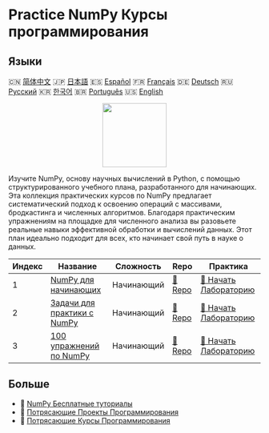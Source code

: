 # Practice NumPy Курсы программирования

## Языки

🇨🇳 [简体中文](README_zh.md) 🇯🇵 [日本語](README_ja.md) 🇪🇸 [Español](README_es.md) 🇫🇷 [Français](README_fr.md) 🇩🇪 [Deutsch](README_de.md) 🇷🇺 [Русский](README_ru.md) 🇰🇷 [한국어](README_ko.md) 🇧🇷 [Português](README_pt.md) 🇺🇸 [English](README.md) 

<div align="center">
<img width="128px" src="https://file.labex.io/path/gdqX0QgXsYjL.png">
</div>

Изучите NumPy, основу научных вычислений в Python, с помощью структурированного учебного плана, разработанного для начинающих. Эта коллекция практических курсов по NumPy предлагает систематический подход к освоению операций с массивами, бродкастинга и численных алгоритмов. Благодаря практическим упражнениям на площадке для численного анализа вы разовьете реальные навыки эффективной обработки и вычислений данных. Этот план идеально подходит для всех, кто начинает свой путь в науке о данных.

|   Индекс | Название                                                                             | Сложность   | Repo                                                               | Практика                                                                       |
|----------|--------------------------------------------------------------------------------------|-------------|--------------------------------------------------------------------|--------------------------------------------------------------------------------|
|        1 | [NumPy для начинающих](https://labex.io/ru/courses/numpy-for-beginners)              | Начинающий  | [🔗 Repo](https://github.com/labex-labs/numpy-for-beginners)       | [🚀 Начать Лабораторию](https://labex.io/ru/courses/numpy-for-beginners)       |
|        2 | [Задачи для практики с NumPy](https://labex.io/ru/courses/numpy-practice-challenges) | Начинающий  | [🔗 Repo](https://github.com/labex-labs/numpy-practice-challenges) | [🚀 Начать Лабораторию](https://labex.io/ru/courses/numpy-practice-challenges) |
|        3 | [100 упражнений по NumPy](https://labex.io/ru/courses/100-numpy-exercises)           | Начинающий  | [🔗 Repo](https://github.com/labex-labs/100-numpy-exercises)       | [🚀 Начать Лабораторию](https://labex.io/ru/courses/100-numpy-exercises)       |

## Больше

- 🔗 [NumPy Бесплатные туториалы](https://github.com/labex-labs/numpy-free-tutorials)
- 🔗 [Потрясающие Проекты Программирования](https://github.com/labex-labs/awesome-programming-projects)
- 🔗 [Потрясающие Курсы Программирования](https://github.com/labex-labs/awesome-programming-courses)

